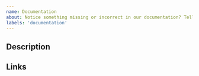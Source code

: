 ```yaml
---
name: Documentation
about: Notice something missing or incorrect in our documentation? Tell us about it.
labels: 'documentation'
---
```

<!--
This text is a template, which helps us to understand and quickly fix the problem.
These are comments, which you may either leave or delete after reading.
Do not delete anything else from this template, and fill out every section.
-->

## Description
<!--
Describe where the docs are wrong and why
-->


## Links
<!--
Paste links to the exact sections or pages that need to be updated
-->

